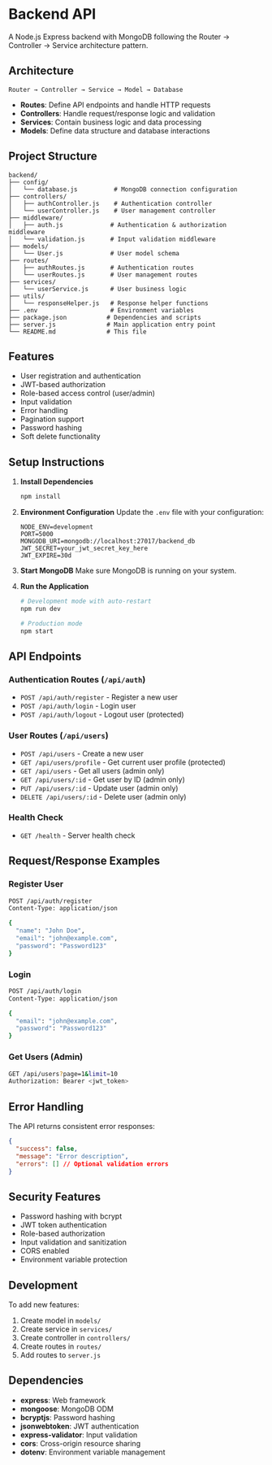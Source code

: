 # Backend API

A Node.js Express backend with MongoDB following the Router → Controller → Service architecture pattern.

## Architecture

```
Router → Controller → Service → Model → Database
```

- **Routes**: Define API endpoints and handle HTTP requests
- **Controllers**: Handle request/response logic and validation
- **Services**: Contain business logic and data processing
- **Models**: Define data structure and database interactions

## Project Structure

```
backend/
├── config/
│   └── database.js          # MongoDB connection configuration
├── controllers/
│   ├── authController.js    # Authentication controller
│   └── userController.js    # User management controller
├── middleware/
│   ├── auth.js             # Authentication & authorization middleware
│   └── validation.js       # Input validation middleware
├── models/
│   └── User.js             # User model schema
├── routes/
│   ├── authRoutes.js       # Authentication routes
│   └── userRoutes.js       # User management routes
├── services/
│   └── userService.js      # User business logic
├── utils/
│   └── responseHelper.js   # Response helper functions
├── .env                    # Environment variables
├── package.json           # Dependencies and scripts
├── server.js              # Main application entry point
└── README.md              # This file
```

## Features

- User registration and authentication
- JWT-based authorization
- Role-based access control (user/admin)
- Input validation
- Error handling
- Pagination support
- Password hashing
- Soft delete functionality

## Setup Instructions

1. **Install Dependencies**
   ```bash
   npm install
   ```

2. **Environment Configuration**
   Update the `.env` file with your configuration:
   ```
   NODE_ENV=development
   PORT=5000
   MONGODB_URI=mongodb://localhost:27017/backend_db
   JWT_SECRET=your_jwt_secret_key_here
   JWT_EXPIRE=30d
   ```

3. **Start MongoDB**
   Make sure MongoDB is running on your system.

4. **Run the Application**
   ```bash
   # Development mode with auto-restart
   npm run dev
   
   # Production mode
   npm start
   ```

## API Endpoints

### Authentication Routes (`/api/auth`)
- `POST /api/auth/register` - Register a new user
- `POST /api/auth/login` - Login user
- `POST /api/auth/logout` - Logout user (protected)

### User Routes (`/api/users`)
- `POST /api/users` - Create a new user
- `GET /api/users/profile` - Get current user profile (protected)
- `GET /api/users` - Get all users (admin only)
- `GET /api/users/:id` - Get user by ID (admin only)
- `PUT /api/users/:id` - Update user (admin only)
- `DELETE /api/users/:id` - Delete user (admin only)

### Health Check
- `GET /health` - Server health check

## Request/Response Examples

### Register User
```bash
POST /api/auth/register
Content-Type: application/json

{
  "name": "John Doe",
  "email": "john@example.com",
  "password": "Password123"
}
```

### Login
```bash
POST /api/auth/login
Content-Type: application/json

{
  "email": "john@example.com",
  "password": "Password123"
}
```

### Get Users (Admin)
```bash
GET /api/users?page=1&limit=10
Authorization: Bearer <jwt_token>
```

## Error Handling

The API returns consistent error responses:

```json
{
  "success": false,
  "message": "Error description",
  "errors": [] // Optional validation errors
}
```

## Security Features

- Password hashing with bcrypt
- JWT token authentication
- Role-based authorization
- Input validation and sanitization
- CORS enabled
- Environment variable protection

## Development

To add new features:

1. Create model in `models/`
2. Create service in `services/`
3. Create controller in `controllers/`
4. Create routes in `routes/`
5. Add routes to `server.js`

## Dependencies

- **express**: Web framework
- **mongoose**: MongoDB ODM
- **bcryptjs**: Password hashing
- **jsonwebtoken**: JWT authentication
- **express-validator**: Input validation
- **cors**: Cross-origin resource sharing
- **dotenv**: Environment variable management